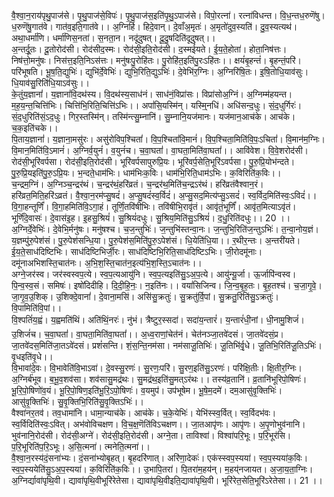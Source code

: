 

  
वै॒श्वा॒न॒राय॑पृथु॒पाज॑से। पृ॒थु॒पाज॑से॒विपः॑। पृ॒थु॒पाज॑स॒इति॑पृ॒थु॒ऽपाज॑से। विपो॒रत्ना॑। रत्ना॑विधन्त। वि॒ध॒न्तध॒रुणॆ॑षु। ध॒रुणॆ॑षु॒गात॑वे। गात॑व॒इति॒गात॑वे।। अ॒ग्निर्हि। हिदे॒वान्। दे॒वाँअ॒मृतः॑। अ॒मृतो॑दुव॒स्यति॑। दु॒व॒स्यत्यथ॑। अथा॒धर्मा॑णि। धर्मा॑णिस॒नता॑। स॒नता॒न। नदू॑दुषत्। दू॒दु॒षदिति॑दूदुषत्।।  
अ॒न्तर्दू॒तः। दू॒तोरोद॑सी। रोद॑सीद॒स्मः। रोद॑सी॒इति॒रोद॑सी। द॒स्मई॑यते। ई॒य॒ते॒होता॑। होता॒निष॑त्तः। निष॑त्तो॒मनु॑षः। निस॑त्त॒इति॒निऽस॑त्तः। मनु॑षःपु॒रोहि॑तः। पु॒रोहि॑त॒इति॑पु॒रःऽहि॑तः।। क्षयं॑बृ॒हन्तं॑। बृ॒हन्तं॒परि॑। परि॑भूषति। भू॒ष॒ति॒द्युभिः॑। द्युभि॑र्दे॒वेभिः॑। द्युभि॒रिति॒द्युऽभिः॑। दे॒वेभि॑र॒ग्निः। अ॒ग्निरि॑षि॒तः। इ॒षि॒तोधि॒याव॑सुः। धि॒याव॑सु॒रिति॑धि॒याऽव॑सुः।।  
के॒तुंय॒ज्ञानां॑। य॒ज्ञानां॑वि॒दथ॑स्य। वि॒दथ॑स्य॒साध॑नं। साध॑नं॒विप्रा॑सः। विप्रा॑सोअ॒ग्निं। अ॒ग्निम्म॑हयन्त। म॒ह॒य॒न्त॒चित्ति॑भिः। चित्ति॑भि॒रिति॒चित्ति॑ऽभिः।। अपां॑सि॒यस्मि॑न्। यस्मि्॒नधि॑। अधि॑सन्द॒धुः। सं॒द॒धुर्गिरः॑। सं॒द॒धुरिति॑सं॒ऽद॒धुः। गिर॒स्तस्मि॑न्। तस्मि॑न्त्सु॒म्नानि॑। सु॒म्नानि॒यज॑मानः। यज॑मान॒आच॑के। आच॑के। च॒क॒इति॑चके।।  
पि॒ताय॒ज्ञानां॑। य॒ज्ञाना॒मसु॑रः। असु॑रोविप॒श्चितां॑। वि॒प॒श्चितां॑वि॒मानं॑। वि॒प॒श्चिता॒मिति॑वि॒पः॒ऽचितां॑। वि॒मान॑म॒ग्निः। वि॒मान॒मिति॑वि॒ऽमानं॑। अ॒ग्निर्व॒युनं॑। व॒युनं॑च। च॒वा॒घतां॑। वा॒घता॒मिति॑वा॒घतां॑।। आवि॑वेश। वि॒वे॒शरोद॑सी। रोद॑सी॒भूरि॑वर्पसा। रोद॑सी॒इति॒रोद॑सी। भूरि॑वर्पसापुरुप्रि॒यः। भूरि॑वर्प॒सेति॒भूरि॑ऽवर्पसा। पु॒रु॒प्रि॒योभ॑न्दते। पु॒रु॒प्रि॒यइति॑पु॒रु॒ऽप्रि॒यः। भ॒न्दते॒धाम॑भिः। धाम॑भिःक॒विः। धाम॑भि॒रिति॒धाम॑ऽभिः। क॒विरिति॑क॒विः।।  
च॒न्द्रम॒ग्निं। अ॒ग्निञ्च॒न्द्रर॑थं। च॒न्द्रर॑थं॒हरि॑व्रतं। च॒न्द्रर॑थ॒मिति॑च॒न्द्रऽर॑थं। हरि॑व्रतंवैश्वान॒रं। हरि॑व्रत॒मिति॒हरि॑ऽव्रतं। वै॒श्वा॒न॒रम॑प्सु॒षदं॑। अ॒प्सु॒षदं॑स्व॒र्विदं॑। अ॒प्सु॒सद॒मित्य॑प्सु॒ऽसदं॑। स्व॒र्विद॒मिति॑स्वः॒ऽविदं॑।। वि॒गा॒हन्तूर्णिं॑। वि॒गा॒हमिति॑वि॒ऽगा॒हं। तूर्णिं॒तवि॑षीभिः। तवि॑षीभि॒रावृ॑तं। आवृ॑तं॒भूर्णिं॑। आवृ॑त॒मित्याऽवृ॑तं। भूर्णिं॑दे॒वासः॑। दे॒वास॑इ॒ह। इ॒हसु॒श्रियं॑। सु॒श्रियं॑दधुः। सु॒श्रिय॒मिति॑सु॒ऽश्रियं॑। द॒धु॒रिति॑दधुः।। 20 ।।  
अ॒ग्निर्दे॒वेभिः॑। दे॒वेभि॒र्मनु॑षः। मनु॑षश्च। च॒ज॒न्तुभिः॑। ज॒न्तुभि॑स्तन्वा॒नः। ज॒न्तुभि॒रिति॑ज॒न्तुऽभिः॑। त॒न्वा॒नोय॒ज्ञं। य॒ज्ञम्पु॑रु॒पेश॑सं। पु॒रु॒पेश॑सन्धि॒या। पु॒रु॒पेश॑स॒मिति॑पु॒रु॒ऽपेश॑सं। धि॒येति॑धि॒या।। र॒थीर॒न्तः। अ॒न्तरी॑यते। ई॒य॒ते॒साध॑दिष्टिभिः। साध॑दिष्टिभिर्जी॒रः। साध॑दिष्टिभि॒रिति॒साध॑दिष्टिऽभिः। जी॒रोदमू॑नाः। दमू॑नाअभिशस्ति॒चात॑नः। अ॒भि॒श॒स्ति॒चात॑न॒इत्य॑भि॒श॒स्ति॒ऽचात॑नः।।  
अग्ने॒जर॑स्व। जर॑स्वस्वप॒त्ये। स्व॒प॒त्यआयु॑नि। स्व॒प॒त्यइति॑सु॒ऽअ॒प॒त्ये। आयु॑न्यू॒र्जा। ऊ॒र्जापि॑न्वस्व। पि॒न्व॒स्व॒सं। समिषः॑। इषो॑दिदीहि। दि॒दी॒हि॒नः॒। न॒इति॑नः।। वयां॑सिजिन्व। जि॒न्व॒बृ॒ह॒तः। बृ॒ह॒तश्च॑। च॒जा॒गृ॒वे॒। जा॒गृ॒व॒उ॒शिक्। उ॒शिक्दे॒वानां॑। दे॒वाना॒मसि॑। असि॑सु॒क्रतुः॑। सु॒क्रतु॑र्वि॒पां। सु॒क्रतु॒रिति॑सु॒ऽक्रतुः॑। वि॒पामिति॑वि॒पां।।  
वि॒श्पतिं॑य॒ह्वं। य॒ह्वमति॑थिं। अति॑थिं॒नरः॑। नु॑भं। त्रैष्टुर॒स्सदा॑। सदा॑य॒न्तारं॑। य॒न्तारं॑धी॒नां। धी॒नामु॒शिजं॑। उ॒शिजं॑च। च॒वा॒घतां॑। वा॒घता॒मिति॑वा॒घतां॑।। अ॒ध्व॒राणां॒चेत॑नं। चेत॑नञ्जा॒तवे॑दसं। जा॒तवे॑दसं॒प्र। जा॒तवे॑दस॒मिति॑जा॒तऽवे॑दसं। प्रशं॑सन्ति। शं॒स॒न्ति॒नम॑सा। नम॑साजू॒तिभिः॑। जू॒तिभि॑र्वृ॒धे। जू॒तिभि॒रिति॑जू॒तिऽभिः॑। वृ॒धइति॑वृ॒धे।।  
वि॒भावा॑दे॒वः। वि॒भावेति॑वि॒भाऽवा॑। दे॒वस्सु॒रणः॑। सु॒रणः॒परि॑। सु॒रण॒इति॑सु॒ऽरणः॑। परि॑क्षि॒तीः। क्षि॒तीर॒ग्निः। अ॒ग्निर्ब॑भूव। ब॒भू॒व॒शव॑सा। शव॑सासु॒मद्र॑थः। सु॒मद्र॑थ॒इति॑सु॒मत्ऽर॑थः।। तस्य॑व्र॒तानि॑। व्र॒तानि॑भूरिपो॒षिणः॑। भू॒रि॒पो॒षिणो॑व॒यं। भू॒रि॒पो॒षिण॒इति॑भू॒रि॒ऽपो॒षिणः॑। व॒यमुप॑। उप॑भूषेम। भू॒षे॒म॒दमे॑। दम॒आसु॑वृ॒क्तिभिः॑। आसु॑वृ॒क्तिभिः॑। सु॒वृ॒क्तिभि॒रिति॑सु॒वृ॒क्तिऽभिः॑।।  
वैश्वा॑नर॒तव॑। तव॒धामा॑नि। धामा॒न्याच॑के। आच॑के। च॒के॒येभिः॑। येभि॑स्स्व॒र्वित्। स्व॒र्विदभ॑वः। स्व॒र्विदिति॑स्वः॒ऽवित्। अभ॑वोविचक्षण। वि॒च॒क्ष॒णॆति॑विऽचक्षण।। जा॒तआपृ॑णः। आपृ॑णः। अ॒पृ॒णोभुव॑नानि। भुव॑नानि॒रोद॑सी। रोद॑सी॒अग्ने॑। रोद॑सी॒इति॒रोद॑सी। अग्ने॒ता। ताविश्वा॑। विश्वा॑परि॒भूः। प॒रि॒भूर॑सि। प॒रि॒भूरिति॑प॒रि॒ऽभूः। अ॒सि॒त्मना॑। त्मनेति॒त्मना॑।।  
वै॒श्वा॒न॒रस्य॑दं॒सना॑भ्यः। दं॒सना॑भ्योबृ॒हत्। बृ॒हदरि॑णात्। अरि॑णा॒देकः॑। एक॑स्स्वप॒स्यया॑। स्व॒प॒स्यया॑क॒विः। स्व॒प॒स्ययेति॑सु॒ऽअ॒प॒स्यया॑। क॒विरिति॑क॒विः।। उ॒भापि॒तरा॑। पि॒तरा॑म॒हय॑न्। म॒हय्॑नजायत। अ॒जा॒य॒ता॒ग्निः। अ॒ग्निर्द्यावा॑पृथि॒वी। द्यावा॑पृथि॒वीभूरि॑रेतेसा। द्यावा॑पृथि॒वीइति॒द्यावा॑पृथि॒वी। भूरि॑रेत॒सेति॒भूरि॑ऽरेतेसा।। 21 ।।  
